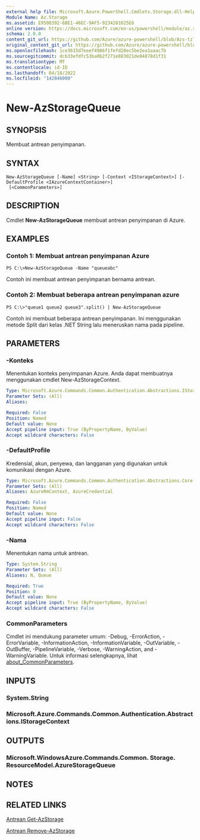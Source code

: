 ```yaml
---
external help file: Microsoft.Azure.PowerShell.Cmdlets.Storage.dll-Help.xml
Module Name: Az.Storage
ms.assetid: E9500392-6BE1-46EC-9AF5-9234281025E6
online version: https://docs.microsoft.com/en-us/powershell/module/az.storage/new-azstoragequeue
schema: 2.0.0
content_git_url: https://github.com/Azure/azure-powershell/blob/Azs-tzl/src/Storage/Storage.Management/help/New-AzStorageQueue.md
original_content_git_url: https://github.com/Azure/azure-powershell/blob/Azs-tzl/src/Storage/Storage.Management/help/New-AzStorageQueue.md
ms.openlocfilehash: 1ce3615d7eeef4986f1fefd20ec5be2ea1aaac7b
ms.sourcegitcommit: dcb33efdfc53ba0b2f271e883021de84878d1f31
ms.translationtype: MT
ms.contentlocale: id-ID
ms.lasthandoff: 04/18/2022
ms.locfileid: "142846000"
---
```

# New-AzStorageQueue

## SYNOPSIS
Membuat antrean penyimpanan.

## SYNTAX

```
New-AzStorageQueue [-Name] <String> [-Context <IStorageContext>] [-DefaultProfile <IAzureContextContainer>]
 [<CommonParameters>]
```

## DESCRIPTION
Cmdlet **New-AzStorageQueue** membuat antrean penyimpanan di Azure.

## EXAMPLES

### Contoh 1: Membuat antrean penyimpanan Azure
```
PS C:\>New-AzStorageQueue -Name "queueabc"
```

Contoh ini membuat antrean penyimpanan bernama antrean.

### Contoh 2: Membuat beberapa antrean penyimpanan azure
```
PS C:\>"queue1 queue2 queue3".split() | New-AzStorageQueue
```

Contoh ini membuat beberapa antrean penyimpanan.
Ini menggunakan metode Split dari kelas .NET String lalu meneruskan nama pada pipeline.

## PARAMETERS

### -Konteks
Menentukan konteks penyimpanan Azure.
Anda dapat membuatnya menggunakan cmdlet New-AzStorageContext.

```yaml
Type: Microsoft.Azure.Commands.Common.Authentication.Abstractions.IStorageContext
Parameter Sets: (All)
Aliases:

Required: False
Position: Named
Default value: None
Accept pipeline input: True (ByPropertyName, ByValue)
Accept wildcard characters: False
```

### -DefaultProfile
Kredensial, akun, penyewa, dan langganan yang digunakan untuk komunikasi dengan Azure.

```yaml
Type: Microsoft.Azure.Commands.Common.Authentication.Abstractions.Core.IAzureContextContainer
Parameter Sets: (All)
Aliases: AzureRmContext, AzureCredential

Required: False
Position: Named
Default value: None
Accept pipeline input: False
Accept wildcard characters: False
```

### -Nama
Menentukan nama untuk antrean.

```yaml
Type: System.String
Parameter Sets: (All)
Aliases: N, Queue

Required: True
Position: 0
Default value: None
Accept pipeline input: True (ByPropertyName, ByValue)
Accept wildcard characters: False
```

### CommonParameters
Cmdlet ini mendukung parameter umum: -Debug, -ErrorAction, -ErrorVariable, -InformationAction, -InformationVariable, -OutVariable, -OutBuffer, -PipelineVariable, -Verbose, -WarningAction, and -WarningVariable. Untuk informasi selengkapnya, lihat [about_CommonParameters](http://go.microsoft.com/fwlink/?LinkID=113216).

## INPUTS

### System.String

### Microsoft.Azure.Commands.Common.Authentication.Abstractions.IStorageContext

## OUTPUTS

### Microsoft.WindowsAzure.Commands.Common. Storage. ResourceModel.AzureStorageQueue

## NOTES

## RELATED LINKS

[Antrean Get-AzStorage](./Get-AzStorageQueue.md)

[Antrean Remove-AzStorage](./Remove-AzStorageQueue.md)


